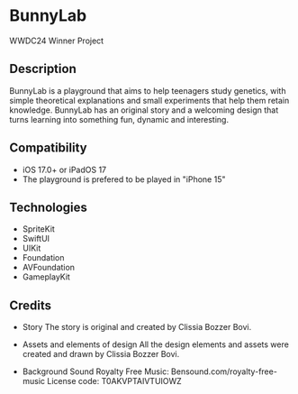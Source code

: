 # BunnyLab

WWDC24 Winner Project

## Description

BunnyLab is a playground that aims to help teenagers study genetics, with simple theoretical explanations and small experiments that help them retain knowledge. BunnyLab has an original story and a welcoming design that turns learning into something fun, dynamic and interesting.

## Compatibility

- iOS 17.0+ or iPadOS 17
- The playground is prefered to be played in "iPhone 15"

## Technologies

- SpriteKit
- SwiftUI
- UIKit
- Foundation
- AVFoundation
- GameplayKit 


## Credits

- Story
    The story is original and created by Clissia Bozzer Bovi.

- Assets and elements of design
    All the design elements and assets were created and drawn by Clissia Bozzer Bovi.

- Background Sound
    Royalty Free Music: Bensound.com/royalty-free-music
    License code: T0AKVPTAIVTUIOWZ
